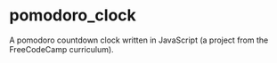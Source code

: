 # pomodoro_clock
A pomodoro countdown clock written in JavaScript (a project from the FreeCodeCamp curriculum).
